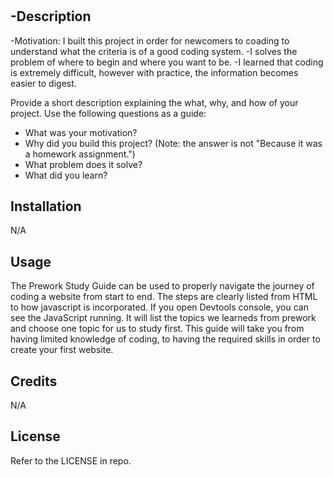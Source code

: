 # <Prework study guide webpage>

## -Description

-Motivation: I built this project in order for newcomers to coading to understand what the criteria is of a good coding system.
-I solves the problem of where to begin and where you want to be.
-I learned that coding is extremely difficult, however with practice, the information becomes easier to digest.

Provide a short description explaining the what, why, and how of your project. Use the following questions as a guide:

- What was your motivation?
- Why did you build this project? (Note: the answer is not "Because it was a homework assignment.")
- What problem does it solve?
- What did you learn?


## Installation

N/A

## Usage

The Prework Study Guide can be used to properly navigate the journey of coding a website from start to end. The steps are clearly listed from HTML to how javascript is incorporated. If you open Devtools console, you can see the JavaScript running. It will list the topics we learneds from prework and choose one topic for us to study first. This guide will take you from having limited knowledge of coding, to having the required skills in order to create your first website.

## Credits

N/A

## License

Refer to the LICENSE in repo.




